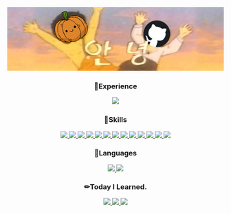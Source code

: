 <div align="center">
  <img src="https://github.com/Sweet-Pumpkin/TIL/blob/main/img/github-thumbnail.png" />
  
  <h3>📌Experience</h3>
  <a href="https://github.com/Sweet-Pumpkin/TIL/blob/main/experience/fastcampus.md">
    <img src="https://img.shields.io/badge/Fastcampus 프론트엔드 개발자 과정-D70F64?style=for-the-badge&logo=Framework7&logoColor=FFFFFF"/>
  </a>
  
  <h3>🧬Skills</h3>
  <a href="https://github.com/Sweet-Pumpkin/TIL/blob/main/item/react.md">
    <img src="https://img.shields.io/badge/React-61DAFB?style=for-the-badge&logo=React&logoColor=000000"/>
  </a>
  <a href="https://github.com/Sweet-Pumpkin/TIL/blob/main/item/redux.md">
    <img src="https://img.shields.io/badge/Redux-764ABC?style=for-the-badge&logo=Redux&logoColor=FFFFFF"/>
  </a>
  <a href="https://github.com/Sweet-Pumpkin/TIL/blob/main/item/javascript.md">
    <img src="https://img.shields.io/badge/JavaScript-F7DF1E?style=for-the-badge&logo=JavaScript&logoColor=000000"/>
  </a>
  <a href="https://github.com/Sweet-Pumpkin/TIL/blob/main/item/typescript.md">
    <img src="https://img.shields.io/badge/TypeScript-3178C6?style=for-the-badge&logo=TypeScript&logoColor=FFFFFF"/>
  </a>
  <a href="https://github.com/Sweet-Pumpkin/TIL/blob/main/item/python.md">
    <img src="https://img.shields.io/badge/Python-3776AB?style=for-the-badge&logo=Python&logoColor=FFFFFF"/>
  </a>
  <a href="https://github.com/Sweet-Pumpkin/TIL/blob/main/item/firebase.md">
    <img src="https://img.shields.io/badge/Firebase-FFCA28?style=for-the-badge&logo=Firebase&logoColor=000000"/>
  </a>
  <a href="https://github.com/Sweet-Pumpkin/TIL/blob/main/item/c.md">
    <img src="https://img.shields.io/badge/C-A8B9CC?style=for-the-badge&logo=C&logoColor=000000"/>
  </a>
  <a href="https://github.com/Sweet-Pumpkin">
    <img src="https://img.shields.io/badge/Node.js-339933?style=for-the-badge&logo=Node.js&logoColor=FFFFFF"/>
  </a>
  <a href="https://github.com/Sweet-Pumpkin">
    <img src="https://img.shields.io/badge/Linux-FCC624?style=for-the-badge&logo=Linux&logoColor=000000"/>
  </a>
  <a href="https://github.com/Sweet-Pumpkin">
    <img src="https://img.shields.io/badge/styled—components-DB7093?style=for-the-badge&logo=styled-components&logoColor=FFFFFF"/>
  </a>
  <a href="https://github.com/Sweet-Pumpkin">
    <img src="https://img.shields.io/badge/Sass-CC6699?style=for-the-badge&logo=Sass&logoColor=FFFFFF"/>
  </a>
  <a href="https://github.com/Sweet-Pumpkin/TIL/blob/main/item/html-css.md">
    <img src="https://img.shields.io/badge/CSS-1572B6?style=for-the-badge&logo=CSS3&logoColor=FFFFFF"/>
  </a>
  <a href="https://github.com/Sweet-Pumpkin/TIL/blob/main/item/html-css.md">
    <img src="https://img.shields.io/badge/HTML-E34F26?style=for-the-badge&logo=HTML5&logoColor=FFFFFF"/>
  </a>

  <h3>💬Languages</h3>
  <a href="https://github.com/Sweet-Pumpkin/TIL/blob/main/img/korea.jpeg">
    <img src="https://img.shields.io/badge/한국어-D20A0A?style=for-the-badge&logo=Kongregate&logoColor=FFFFFF"/>
  </a>
  <a href="https://github.com/Sweet-Pumpkin/TIL/blob/main/img/korea.jpeg">
    <img src="https://img.shields.io/badge/Français-002E5F?style=for-the-badge&logo=Facebook&logoColor=FFFFFF"/>
  </a>
  
  <h3>✏Today I Learned.</h3>
  <a href="https://github.com/Sweet-Pumpkin/TIL/blob/main/main/date.md">
    <img src="https://img.shields.io/badge/날짜별TIL-0288D1?style=for-the-badge&logo=Verizon&logoColor=FFFFFF"/>
  </a>
  <a href="https://github.com/Sweet-Pumpkin/TIL/blob/main/item/coding-test.md">
    <img src="https://img.shields.io/badge/코딩테스트-179C7D?style=for-the-badge&logo=Verizon&logoColor=FFFFFF"/>
  </a>
  <a href="https://github.com/Sweet-Pumpkin/TIL/blob/main/item/error.md">
    <img src="https://img.shields.io/badge/에러/해결-ED1A3A?style=for-the-badge&logo=Verizon&logoColor=FFFFFF"/>
  </a>
</div>


  


